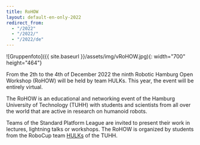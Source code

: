 ```yaml
---
title: RoHOW
layout: default-en-only-2022
redirect_from:
  - "/2022"
  - "/2022/"
  - "/2022/de"
---
```


![Gruppenfoto]({{ site.baseurl }}/assets/img/vRoHOW.jpg){: width="700" height="464"}

From the 2th to the 4th of December 2022 the ninth Robotic Hamburg Open Workshop (RoHOW)
will be held by team HULKs. This year, the event will be entirely virtual.

The RoHOW is an educational and networking event of the Hamburg University of
Technology (TUHH) with students and scientists from all over the world that are
active in research on humanoid robots.

Teams of the Standard Platform League are invited to present their work in
lectures, lightning talks or workshops. The RoHOW is organized by students from
the RoboCup team <a href="https://www.hulks.de/">HULKs</a> of the TUHH.

